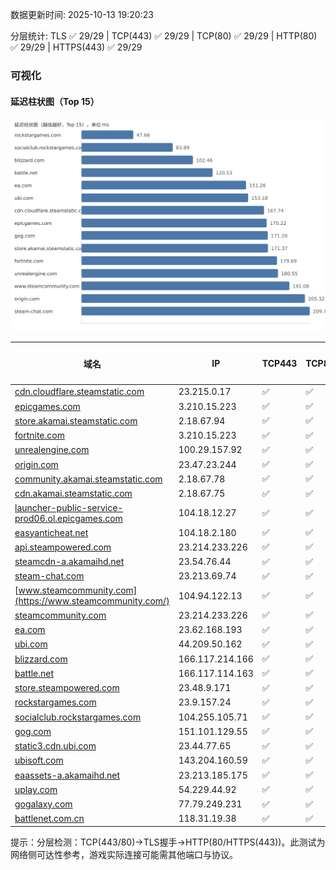 数据更新时间: 2025-10-13 19:20:23

分层统计: TLS ✅ 29/29 | TCP(443) ✅ 29/29 | TCP(80) ✅ 29/29 | HTTP(80) ✅ 29/29 | HTTPS(443) ✅ 29/29

### 可视化

#### 延迟柱状图（Top 15）

![Latency Chart](latency_chart.svg)

| 域名 | IP | TCP443 | TCP80 | TLS 握手 | HTTP(80) | 状态码 | HTTPS(443) | 状态码(HTTPS) | 延迟(ms) |
|---|---|---|---|---|---|---|---|---|---|
| [cdn.cloudflare.steamstatic.com](https://cdn.cloudflare.steamstatic.com/) | 23.215.0.17 | ✅ | ✅ | ✅ | ✅ | 200 | ✅ | 200 | 167.74 |
| [epicgames.com](https://epicgames.com/) | 3.210.15.223 | ✅ | ✅ | ✅ | ✅ | 301 | ✅ | 302 | 170.22 |
| [store.akamai.steamstatic.com](https://store.akamai.steamstatic.com/) | 2.18.67.94 | ✅ | ✅ | ✅ | ✅ | 403 | ✅ | 403 | 171.37 |
| [fortnite.com](https://fortnite.com/) | 3.210.15.223 | ✅ | ✅ | ✅ | ✅ | 301 | ✅ | 301 | 179.69 |
| [unrealengine.com](https://unrealengine.com/) | 100.29.157.92 | ✅ | ✅ | ✅ | ✅ | 301 | ✅ | 301 | 180.55 |
| [origin.com](https://origin.com/) | 23.47.23.244 | ✅ | ✅ | ✅ | ✅ | 301 | ✅ | 301 | 205.32 |
| [community.akamai.steamstatic.com](https://community.akamai.steamstatic.com/) | 2.18.67.78 | ✅ | ✅ | ✅ | ✅ | 403 | ✅ | 403 | 213.98 |
| [cdn.akamai.steamstatic.com](https://cdn.akamai.steamstatic.com/) | 2.18.67.75 | ✅ | ✅ | ✅ | ✅ | 200 | ✅ | 200 | 237.06 |
| [launcher-public-service-prod06.ol.epicgames.com](https://launcher-public-service-prod06.ol.epicgames.com/) | 104.18.12.27 | ✅ | ✅ | ✅ | ✅ | 404 | ✅ | 404 | 270.29 |
| [easyanticheat.net](https://easyanticheat.net/) | 104.18.2.180 | ✅ | ✅ | ✅ | ✅ | 301 | ✅ | 301 | 286.07 |
| [api.steampowered.com](https://api.steampowered.com/) | 23.214.233.226 | ✅ | ✅ | ✅ | ✅ | 404 | ✅ | 404 | 246.38 |
| [steamcdn-a.akamaihd.net](https://steamcdn-a.akamaihd.net/) | 23.54.76.44 | ✅ | ✅ | ✅ | ✅ | 200 | ✅ | 200 | 237.09 |
| [steam-chat.com](https://steam-chat.com/) | 23.213.69.74 | ✅ | ✅ | ✅ | ✅ | 302 | ✅ | 404 | 209.76 |
| [www.steamcommunity.com](https://www.steamcommunity.com/) | 104.94.122.13 | ✅ | ✅ | ✅ | ✅ | 302 | ✅ | 302 | 191.08 |
| [steamcommunity.com](https://steamcommunity.com/) | 23.214.233.226 | ✅ | ✅ | ✅ | ✅ | 302 | ✅ | 200 | 395.97 |
| [ea.com](https://ea.com/) | 23.62.168.193 | ✅ | ✅ | ✅ | ✅ | 301 | ✅ | 301 | 151.26 |
| [ubi.com](https://ubi.com/) | 44.209.50.162 | ✅ | ✅ | ✅ | ✅ | 301 | ✅ | 301 | 153.18 |
| [blizzard.com](https://blizzard.com/) | 166.117.214.166 | ✅ | ✅ | ✅ | ✅ | 302 | ✅ | 302 | 102.46 |
| [battle.net](https://battle.net/) | 166.117.114.163 | ✅ | ✅ | ✅ | ✅ | 301 | ✅ | 301 | 120.53 |
| [store.steampowered.com](https://store.steampowered.com/) | 23.48.9.171 | ✅ | ✅ | ✅ | ✅ | 302 | ✅ | 200 | 412.94 |
| [rockstargames.com](https://rockstargames.com/) | 23.9.157.24 | ✅ | ✅ | ✅ | ✅ | 301 | ✅ | 301 | 47.66 |
| [socialclub.rockstargames.com](https://socialclub.rockstargames.com/) | 104.255.105.71 | ✅ | ✅ | ✅ | ✅ | 301 | ✅ | 307 | 83.89 |
| [gog.com](https://gog.com/) | 151.101.129.55 | ✅ | ✅ | ✅ | ✅ | 301 | ✅ | 301 | 171.2 |
| [static3.cdn.ubi.com](https://static3.cdn.ubi.com/) | 23.44.77.65 | ✅ | ✅ | ✅ | ✅ | 401 | ✅ | 401 | 269.12 |
| [ubisoft.com](https://ubisoft.com/) | 143.204.160.59 | ✅ | ✅ | ✅ | ✅ | 301 | ✅ | 301 | 278.49 |
| [eaassets-a.akamaihd.net](https://eaassets-a.akamaihd.net/) | 23.213.185.175 | ✅ | ✅ | ✅ | ✅ | 404 | ✅ | 404 | 268.95 |
| [uplay.com](https://uplay.com/) | 54.229.44.92 | ✅ | ✅ | ✅ | ✅ | 301 | ✅ | 301 | 324.29 |
| [gogalaxy.com](https://gogalaxy.com/) | 77.79.249.231 | ✅ | ✅ | ✅ | ✅ | 301 | ✅ | 301 | 444.4 |
| [battlenet.com.cn](https://battlenet.com.cn/) | 118.31.19.38 | ✅ | ✅ | ✅ | ✅ | 308 | ✅ | 302 | 1019.87 |

提示：分层检测：TCP(443/80)→TLS握手→HTTP(80/HTTPS(443))。此测试为网络侧可达性参考，游戏实际连接可能需其他端口与协议。